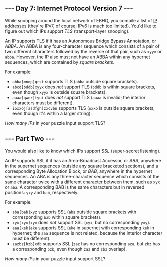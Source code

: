 ## --- Day 7: Internet Protocol Version 7 ---

While snooping around the local network of EBHQ, you compile a list of [IP addresses](https://en.wikipedia.org/wiki/IP_address) (they're IPv7, of course; [IPv6](https://en.wikipedia.org/wiki/IPv6) is much too limited). You'd like to figure out which IPs support _TLS_ (transport-layer snooping).

An IP supports TLS if it has an Autonomous Bridge Bypass Annotation, or <span title="Any similarity to the pattern it describes is purely coincidental.">_ABBA_</span>. An ABBA is any four-character sequence which consists of a pair of two different characters followed by the reverse of that pair, such as `` xyyx `` or `` abba ``. However, the IP also must not have an ABBA within any hypernet sequences, which are contained by _square brackets_.

For example:

*   `` abba[mnop]qrst `` supports TLS (`` abba `` outside square brackets).
*   `` abcd[bddb]xyyx `` does _not_ support TLS (`` bddb `` is within square brackets, even though `` xyyx `` is outside square brackets).
*   `` aaaa[qwer]tyui `` does _not_ support TLS (`` aaaa `` is invalid; the interior characters must be different).
*   `` ioxxoj[asdfgh]zxcvbn `` supports TLS (`` oxxo `` is outside square brackets, even though it's within a larger string).

_How many IPs_ in your puzzle input support TLS?

## --- Part Two ---

You would also like to know which IPs support _SSL_ (super-secret listening).

An IP supports SSL if it has an Area-Broadcast Accessor, or _ABA_, anywhere in the supernet sequences (outside any square bracketed sections), and a corresponding Byte Allocation Block, or _BAB_, anywhere in the hypernet sequences. An ABA is any three-character sequence which consists of the same character twice with a different character between them, such as `` xyx `` or `` aba ``. A corresponding BAB is the same characters but in reversed positions: `` yxy `` and `` bab ``, respectively.

For example:

*   `` aba[bab]xyz `` supports SSL (`` aba `` outside square brackets with corresponding `` bab `` within square brackets).
*   `` xyx[xyx]xyx `` does _not_ support SSL (`` xyx ``, but no corresponding `` yxy ``).
*   `` aaa[kek]eke `` supports SSL (`` eke `` in supernet with corresponding `` kek `` in hypernet; the `` aaa `` sequence is not related, because the interior character must be different).
*   `` zazbz[bzb]cdb `` supports SSL (`` zaz `` has no corresponding `` aza ``, but `` zbz `` has a corresponding `` bzb ``, even though `` zaz `` and `` zbz `` overlap).

_How many IPs_ in your puzzle input support SSL?